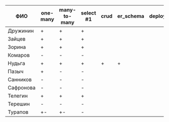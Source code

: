 | **ФИО**      | one-many | many-to-many | select #1 | crud | er_schema | deploy |
|--------------|----------|--------------|-----------|------|-----------|--------|
| Дружинин     | +        | +            | +         |      |           |        |
| Зайцев       | +        | +            | +         |      |           |        |
| Зорина       | +        | +            | +         |      |           |        |
| Комаров      | -        | -            | -         |      |           |        |
| Нудьга       | +        | +            | +         | +    | +         |        |
| Пазыч        | +        | -            | -         |      |           |        |
| Санников     | -        | -            | -         |      |           |        |
| Сафронова    | -        | -            | -         |      |           |        |
| Телегин      | +        | +            | +         |      |           |        |
| Терешин      | -        | -            | -         |      |           |        |
| Турапов      | +-       | +-           | -         |      |           |        |
